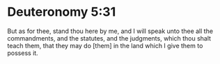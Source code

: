 # Deuteronomy 5:31

But as for thee, stand thou here by me, and I will speak unto thee all the commandments, and the statutes, and the judgments, which thou shalt teach them, that they may do [them] in the land which I give them to possess it.